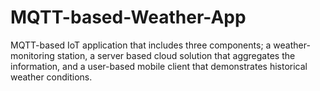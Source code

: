 # MQTT-based-Weather-App
MQTT-based IoT application that includes three components; a weather-monitoring station, a server based cloud solution that aggregates the information, and a user-based mobile client that demonstrates historical weather conditions.
